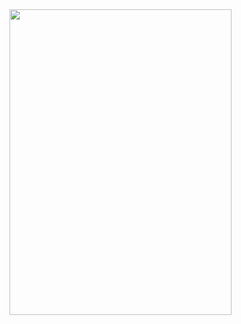 <img src ="https://user-images.githubusercontent.com/54837910/68644141-aad29b00-0546-11ea-8779-6dd8572dcfae.png" width=400px height=550px>
